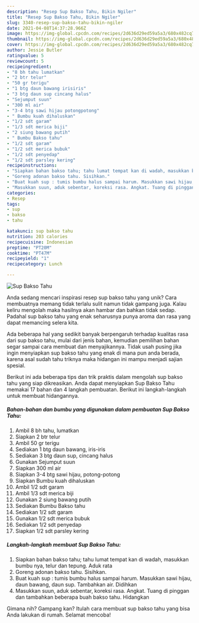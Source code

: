```yaml
---
description: "Resep Sup Bakso Tahu, Bikin Ngiler"
title: "Resep Sup Bakso Tahu, Bikin Ngiler"
slug: 3340-resep-sup-bakso-tahu-bikin-ngiler
date: 2021-04-08T14:37:28.966Z
image: https://img-global.cpcdn.com/recipes/2d636d29ed59a5a3/680x482cq70/sup-bakso-tahu-foto-resep-utama.jpg
thumbnail: https://img-global.cpcdn.com/recipes/2d636d29ed59a5a3/680x482cq70/sup-bakso-tahu-foto-resep-utama.jpg
cover: https://img-global.cpcdn.com/recipes/2d636d29ed59a5a3/680x482cq70/sup-bakso-tahu-foto-resep-utama.jpg
author: Jessie Butler
ratingvalue: 5
reviewcount: 5
recipeingredient:
- "8 bh tahu lumatkan"
- "2 btr telur"
- "50 gr terigu"
- "1 btg daun bawang irisiris"
- "3 btg daun sup cincang halus"
- "Sejumput suun"
- "300 ml air"
- "3-4 btg sawi hijau potongpotong"
- " Bumbu kuah dihaluskan"
- "1/2 sdt garam"
- "1/3 sdt merica biji"
- "2 siung bawang putih"
- " Bumbu Bakso tahu"
- "1/2 sdt garam"
- "1/2 sdt merica bubuk"
- "1/2 sdt penyedap"
- "1/2 sdt parsley kering"
recipeinstructions:
- "Siapkan bahan bakso tahu; tahu lumat tempat kan di wadah, masukkan bumbu nya, telur dan tepung. Aduk rata"
- "Goreng adonan bakso tahu. Sisihkan."
- "Buat kuah sup : tumis bumbu halus sampai harum. Masukkan sawi hijau, daun bawang, daun sup. Tambahkan air. Didihkan"
- "Masukkan suun, aduk sebentar, koreksi rasa. Angkat. Tuang di pinggan dan tambahkan beberapa buah bakso tahu. Hidangkan"
categories:
- Resep
tags:
- sup
- bakso
- tahu

katakunci: sup bakso tahu 
nutrition: 203 calories
recipecuisine: Indonesian
preptime: "PT20M"
cooktime: "PT47M"
recipeyield: "1"
recipecategory: Lunch

---
```



![Sup Bakso Tahu](https://img-global.cpcdn.com/recipes/2d636d29ed59a5a3/680x482cq70/sup-bakso-tahu-foto-resep-utama.jpg)

Anda sedang mencari inspirasi resep sup bakso tahu yang unik? Cara membuatnya memang tidak terlalu sulit namun tidak gampang juga. Kalau keliru mengolah maka hasilnya akan hambar dan bahkan tidak sedap. Padahal sup bakso tahu yang enak seharusnya punya aroma dan rasa yang dapat memancing selera kita.



Ada beberapa hal yang sedikit banyak berpengaruh terhadap kualitas rasa dari sup bakso tahu, mulai dari jenis bahan, kemudian pemilihan bahan segar sampai cara membuat dan menyajikannya. Tidak usah pusing jika ingin menyiapkan sup bakso tahu yang enak di mana pun anda berada, karena asal sudah tahu triknya maka hidangan ini mampu menjadi sajian spesial.


Berikut ini ada beberapa tips dan trik praktis dalam mengolah sup bakso tahu yang siap dikreasikan. Anda dapat menyiapkan Sup Bakso Tahu memakai 17 bahan dan 4 langkah pembuatan. Berikut ini langkah-langkah untuk membuat hidangannya.

<!--inarticleads1-->

##### Bahan-bahan dan bumbu yang digunakan dalam pembuatan Sup Bakso Tahu:

1. Ambil 8 bh tahu, lumatkan
1. Siapkan 2 btr telur
1. Ambil 50 gr terigu
1. Sediakan 1 btg daun bawang, iris-iris
1. Sediakan 3 btg daun sup, cincang halus
1. Gunakan Sejumput suun
1. Siapkan 300 ml air
1. Siapkan 3-4 btg sawi hijau, potong-potong
1. Siapkan  Bumbu kuah dihaluskan
1. Ambil 1/2 sdt garam
1. Ambil 1/3 sdt merica biji
1. Gunakan 2 siung bawang putih
1. Sediakan  Bumbu Bakso tahu
1. Sediakan 1/2 sdt garam
1. Gunakan 1/2 sdt merica bubuk
1. Sediakan 1/2 sdt penyedap
1. Siapkan 1/2 sdt parsley kering




<!--inarticleads2-->

##### Langkah-langkah membuat Sup Bakso Tahu:

1. Siapkan bahan bakso tahu; tahu lumat tempat kan di wadah, masukkan bumbu nya, telur dan tepung. Aduk rata
1. Goreng adonan bakso tahu. Sisihkan.
1. Buat kuah sup : tumis bumbu halus sampai harum. Masukkan sawi hijau, daun bawang, daun sup. Tambahkan air. Didihkan
1. Masukkan suun, aduk sebentar, koreksi rasa. Angkat. Tuang di pinggan dan tambahkan beberapa buah bakso tahu. Hidangkan




Gimana nih? Gampang kan? Itulah cara membuat sup bakso tahu yang bisa Anda lakukan di rumah. Selamat mencoba!
